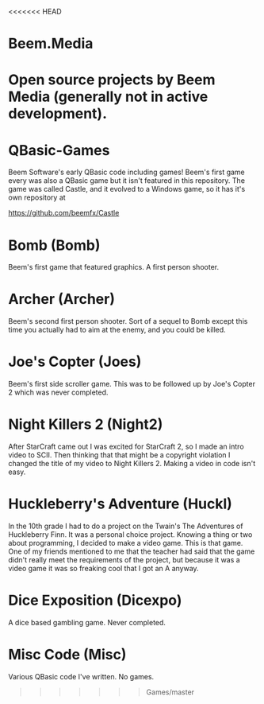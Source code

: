 <<<<<<< HEAD
# Beem.Media
Open source projects by Beem Media (generally not in active development).
=======
QBasic-Games
============
Beem Software's early QBasic code including games! Beem's first game every was
also a QBasic game but it isn't featured in this repository. The game was called
Castle, and it evolved to a Windows game, so it has it's own repository at

https://github.com/beemfx/Castle

Bomb (Bomb)
===========
Beem's first game that featured graphics. A first person shooter.

Archer (Archer)
===============
Beem's second first person shooter. Sort of a sequel to Bomb except this time
you actually had to aim at the enemy, and you could be killed.

Joe's Copter (Joes)
===================
Beem's first side scroller game. This was to be followed up by Joe's Copter 2
which was never completed.

Night Killers 2 (Night2)
========================
After StarCraft came out I was excited for StarCraft 2, so I made an intro video
to SCII. Then thinking that that might be a copyright violation I changed the
title of my video to Night Killers 2. Making a video in code isn't easy.

Huckleberry's Adventure (Huckl)
===============================
In the 10th grade I had to do a project on the Twain's The Adventures of
Huckleberry Finn. It was a personal choice project. Knowing a thing or two about
programming, I decided to make a video game. This is that game. One of my
friends mentioned to me that the teacher had said that the game didn't really
meet the requirements of the project, but because it was a video game it was so
freaking cool that I got an A anyway.

Dice Exposition (Dicexpo)
=========================
A dice based gambling game. Never completed.

Misc Code (Misc)
================
Various QBasic code I've written. No games.
>>>>>>> Games/master

